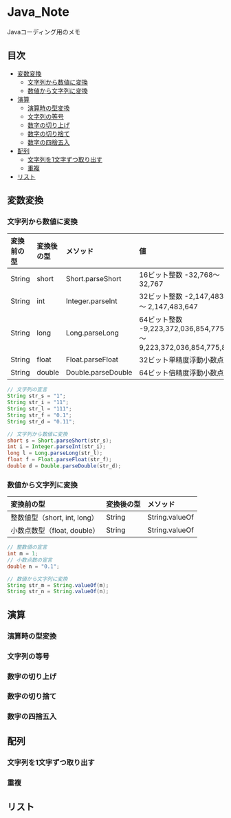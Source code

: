 # Java_Note
Javaコーディング用のメモ


## 目次
- [変数変換](#変数変換)
  - [文字列から数値に変換](#文字列から数値に変換)
  - [数値から文字列に変換](#数値から文字列に変換)
- [演算](#演算)
  - [演算時の型変換](#演算時の型変換)
  - [文字列の等号](#文字列の等号)
  - [数字の切り上げ](#数字の切り上げ)
  - [数字の切り捨て](#数字の切り捨て)
  - [数字の四捨五入](#数字の四捨五入)
- [配列](#配列)
  - [文字列を1文字ずつ取り出す](#文字列を1文字ずつ取り出す)
  - [重複](#重複)
- [リスト](#リスト)


## 変数変換
### 文字列から数値に変換
| 変換前の型 | 変換後の型 | メソッド | 値 |
| :--- | :--- | :--- | :--- |
| String | short | Short.parseShort | 16ビット整数 -32,768～32,767 |
| String | int | Integer.parseInt | 32ビット整数 -2,147,483,648 ～ 2,147,483,647 |
| String | long | Long.parseLong | 64ビット整数 -9,223,372,036,854,775,808 ～ 9,223,372,036,854,775,807 |
| String | float | Float.parseFloat | 32ビット単精度浮動小数点数 |
| String | double | Double.parseDouble | 64ビット倍精度浮動小数点数 |

```Java
// 文字列の宣言
String str_s = "1";
String str_i = "11";
String str_l = "111";
String str_f = "0.1";
String str_d = "0.11";

// 文字列から数値に変換
short s = Short.parseShort(str_s);
int i = Integer.parseInt(str_i);
long l = Long.parseLong(str_l);
float f = Float.parseFloat(str_f);
double d = Double.parseDouble(str_d);
```

### 数値から文字列に変換
| 変換前の型 | 変換後の型 | メソッド |
| :--- | :--- | :--- |
| 整数値型（short, int, long） | String | String.valueOf |
| 小数点数型（float, double） | String | String.valueOf |

```Java
// 整数値の宣言
int m = 1;
// 小数点数の宣言
double n = "0.1";

// 数値から文字列に変換
String str_m = String.valueOf(m);
String str_n = String.valueOf(n);
```


## 演算
### 演算時の型変換

### 文字列の等号

### 数字の切り上げ

### 数字の切り捨て

### 数字の四捨五入


## 配列
### 文字列を1文字ずつ取り出す

### 重複


## リスト
